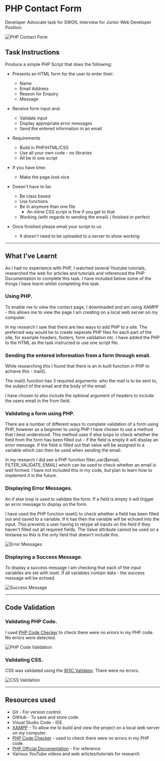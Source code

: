 # PHP Contact Form

Developer Advocate task for SWGfL interview for Junior Web Developer Position.

![PHP Contact Form](documentation/contact-form.png)

## Task Instructions

Produce a simple PHP Script that does the following:

* Presents an HTML form for the user to enter their:
  * Name
  * Email Address
  * Reason for Enquiry
  * Message

* Receive form input and:
  * Validate input
  * Display appropriate error messages
  * Send the entered information in an email

* Requirements
  * Build in PHP/HTML/CSS
  * Use all your own code - no libraries
  * All be in one script

* If you have time:
  * Make the page look nice

* Doesn't have to be:
  * Be class based
  * Use functions
  * Be in anymore than one file
    * An inline CSS script is fine if you get to that
  * Working (with regards to sending the email) / finished or perfect

* Once finished please email your script to us
  * It doesn't need to be uploaded to a server to show working

- - -
## What I've Learnt

As I had no experience with PHP, I watched several Youtube tutorials, researched the web for articles and tutorials and referenced the PHP Documentation to complete this task. I have included below some of the things I have learnt whilst completing this task.

### **Using PHP.**

To enable me to view the contact page, I downloaded and am using XAMPP - this allows me to view the page I am creating on a local web server on my computer.

In my research I saw that there are two ways to add PHP to a site. The preferred way would be to create seperate PHP files for each part of the site, for example headers, footers, form validation etc. I have added the PHP to the HTML as the task instructed to use one script file.

### **Sending the entered information from a form through email.**

While researching this I found that there is an in built function in PHP to achieve this - mail(). 

The mail() function has 3 required arguments: who the mail is to be sent to, the subject of the email and the body of the email. 

I have chosen to also include the optional argument of headers to include the users email in the from field.

### **Validating a form using PHP.**

There are a number of different ways to complete validation of a form using PHP, however as a beginner to using PHP I have chosen to use a method that I best understood. This method uses if else loops to check whether the field from the form has been filled out - if the field is empty it will display an error message. If the field is filled out that value will be assigned to a variable which can then be used when sending the email.

In my research I did see a PHP function filter_var($email, FILTER_VALIDATE_EMAIL) which can be used to check whether an email is well formed. I have not included this in my code, but plan to learn how to implement it in the future.

### **Displaying Error Messages.**

An if else loop is used to validate the form. If a field is empty it will trigger an error message to display on the form. 

I have used the PHP function isset() to check whether a field has been filled out and saved to a variable. If it has then the variable will be echoed into the input. This prevents a user having to retype all inputs on the field if they haven't filled out all required fields. The Value attribute cannot be used on a textarea so this is the only field that doesn't include this. 

![Error Messages](documentation/errors.png)
### **Displaying a Success Message.**

To display a success message I am checking that each of the input variables are set with isset. If all variables contain data - the success message will be echoed.

![Success Message](documentation/success.png)

- - -

## Code Validation
### **Validating PHP Code.**

I used [PHP Code Checker](https://phpcodechecker.com/) to check there were no errors in my PHP code. No errors were detected.

![PHP Code Validation](documentation/php-code-validation.png)

### **Validating CSS.**

CSS was validated using the [W3C Validator](). There were no errors.

![CSS Validation](documentation/css-validation.png)

- - -
## Resources used

* Git - For version control.
* GitHub - To save and store code.
* Visual Studio Code - IDE.
* [XAMPP](https://www.apachefriends.org/index.html) - To allow me to build and view the project on a local web server on my computer.
* [PHP Code Checker](https://phpcodechecker.com/) - used to check there were no errors in my PHP code.
* [PHP Official Documentation]() - For reference
* Various YouTube videos and web articles/tutorials for research